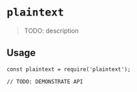 # `plaintext`

> TODO: description

## Usage

```
const plaintext = require('plaintext');

// TODO: DEMONSTRATE API
```
